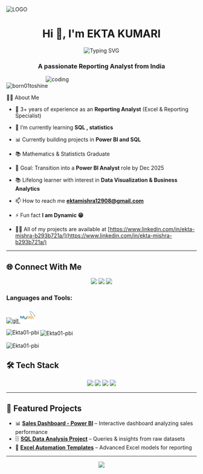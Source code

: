 ![LOGO](https://github.com/Born01toshine/Born01tishine/blob/main/1733978314307.jpeg)

<h1 align="center">Hi 👋, I'm EKTA KUMARI</h1>
<p align="center">
  <img src="https://readme-typing-svg.herokuapp.com?font=Fira+Code&pause=1000&color=FF5733&center=true&vCenter=true&width=500&lines=MIS+Analyst+%7C+Power+BI+Enthusiast;Data+Analytics+%7C+Business+Insights;Excel+%7C+SQL+%7C+Power+BI+%7C+Python" alt="Typing SVG" />
</p>

<h3 align="center">A passionate Reporting Analyst from India</h3>

<img align="right" alt="coding" width="400" src="https://cdn.dribbble.com/userupload/28009276/file/original-7f5e42b060e1417584d3faddeb969963.gif">

<p align="left"> <img src="https://komarev.com/ghpvc/?username=born01toshine&label=Profile%20views&color=0e75b6&style=flat" alt="born01toshine" /> </p>



 👩‍💻 About Me
- 💼 3+ years of experience as an **Reporting Analyst** (Excel & Reporting Specialist)
- 🌱 I’m currently learning **SQL , statistics**
- 📊 Currently building projects in **Power BI and SQL**
- 📚 Mathematics & Statisticts Graduate
- 🎯 Goal: Transition into a **Power BI Analyst** role by Dec 2025  
- 📚 Lifelong learner with interest in **Data Visualization & Business Analytics**
- 📫 How to reach me **ektamishra12908@gmail.com**

- ⚡ Fun fact **I am Dynamic 😁**
- 👨‍💻 All of my projects are available at [https://www.linkedin.com/in/ekta-mishra-b293b721a/](https://www.linkedin.com/in/ekta-mishra-b293b721a/)




---


## 🌐 Connect With Me

 <p align="center">
  <a href="https://www.linkedin.com/in/your-linkedin/"><img src="https://img.shields.io/badge/LinkedIn-0e76a8?style=for-the-badge&logo=linkedin&logoColor=white"/></a>
  <a href="mailto:yourmail@gmail.com"><img src="https://img.shields.io/badge/Gmail-d14836?style=for-the-badge&logo=gmail&logoColor=white"/></a>
  <a href="https://github.com/YourGitHubUsername"><img src="https://img.shields.io/badge/GitHub-100000?style=for-the-badge&logo=github&logoColor=white"/></a>
</p>

</p>

<h3 align="left">Languages and Tools:</h3>
<p align="left"> <a href="https://git-scm.com/" target="_blank" rel="noreferrer"> <img src="https://www.vectorlogo.zone/logos/git-scm/git-scm-icon.svg" alt="git" width="40" height="40"/> </a> <a href="https://www.mysql.com/" target="_blank" rel="noreferrer"> <img src="https://raw.githubusercontent.com/devicons/devicon/master/icons/mysql/mysql-original-wordmark.svg" alt="mysql" width="40" height="40"/> </a> </p>

<p><img align="left" src="https://github-readme-stats.vercel.app/api/top-langs?username=Ekta01-pbi&show_icons=true&locale=en&layout=compact" alt="Ekta01-pbi" /></p>

<p>&nbsp;<img align="center" src="https://github-readme-stats.vercel.app/api?username=Ekta01-pbi&show_icons=true&locale=en" alt="Ekta01-pbi" /></p>

<p><img align="center" src="https://github-readme-streak-stats.herokuapp.com/?user=Ekta01-pbi&" alt="Ekta01-pbi" /></p>


## 🛠️ Tech Stack

<p align="center">
  <img width="50" src="https://upload.wikimedia.org/wikipedia/commons/thumb/3/34/Microsoft_Office_Excel_%282019%E2%80%93present%29.svg/512px-Microsoft_Office_Excel_%282019%E2%80%93present%29.svg.png?20190925171014" />
  <img  width="110" src="https://www.forestgt.com.au/wp-content/uploads/2022/03/Signature-banner-13.png" />
  <img  width="100" src="https://encrypted-tbn0.gstatic.com/images?q=tbn:ANd9GcQ_881BMAK4h7fqSHLcuV7AFBkcm73_YaGHgQ&s" />
  <img  width="100" src="https://logos-world.net/wp-content/uploads/2021/10/Python-Symbol.png" />
 
</p>

---

## 🚀 Featured Projects
- 📊 **[Sales Dashboard - Power BI](#)** – Interactive dashboard analyzing sales performance  
- 🗄 **[SQL Data Analysis Project](#)** – Queries & insights from raw datasets  
- 📑 **[Excel Automation Templates](#)** – Advanced Excel models for reporting  


---

<!-- Footer -->
<p align="center">
  <img src="https://capsule-render.vercel.app/api?type=waving&color=0:FFAF7B,100:3A1C71&height=100&section=footer"/>
</p>

